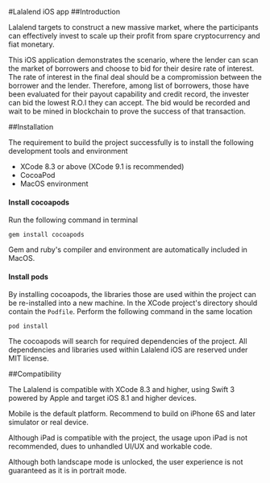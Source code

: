 #Lalalend iOS app
##Introduction

Lalalend targets to construct a new massive market, where the participants can effectively invest to scale up their profit from spare cryptocurrency and fiat monetary.

This iOS application demonstrates the scenario, where the lender can scan the market of borrowers and choose to bid for their desire rate of interest. The rate of interest in the final deal should be a compromission between the borrower and the lender. Therefore, among list of borrowers, those have been evaluated for their payout capability and credit record, the invester can bid the lowest R.O.I they can accept. The bid would be recorded and wait to be mined in blockchain to prove the success of that transaction.

##Installation

The requirement to build the project successfully is to install the following development tools and environment

- XCode 8.3 or above (XCode 9.1 is recommended)
- CocoaPod
- MacOS environment

#### Install cocoapods
Run the following command in terminal

`gem install cocoapods`

Gem and ruby's compiler and environment are automatically included in MacOS.

#### Install pods
By installing cocoapods, the libraries those are used within the project can be re-installed into a new machine.
In the XCode project's directory should contain the `Podfile`. Perform the following command in the same location

`pod install`

The cocoapods will search for required dependencies of the project. All dependencies and libraries used within Lalalend iOS are reserved under MIT license.

##Compatibility

The Lalalend is compatible with XCode 8.3 and higher, using Swift 3 powered by Apple and target iOS 8.1 and higher devices.

Mobile is the default platform. Recommend to build on iPhone 6S and later simulator or real device.

Although iPad is compatible with the project, the usage upon iPad is not recommended, dues to unhandled UI/UX and workable code.

Although both landscape mode is unlocked, the user experience is not guaranteed as it is in portrait mode.